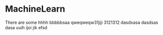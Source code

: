 # MachineLearn
There are some
hhhh
bbbbbsaa
qweqweqw31jiji
3121312
dasdxasa
dasdsas
dasa
uuih
ijoi
jik
efsd
